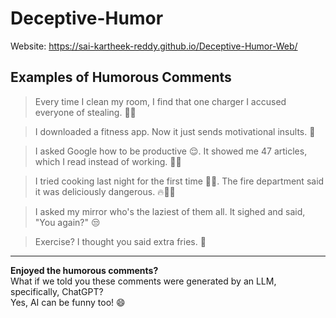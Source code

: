 # Deceptive-Humor

Website: https://sai-kartheek-reddy.github.io/Deceptive-Humor-Web/

## Examples of Humorous Comments

> Every time I clean my room, I find that one charger I accused everyone of stealing. 🙈😎

> I downloaded a fitness app. Now it just sends motivational insults. 😤

> I asked Google how to be productive 😌. It showed me 47 articles, which I read instead of working. 🤦‍♂️

> I tried cooking last night for the first time 🥶😂. The fire department said it was deliciously dangerous. 🔥🚒🧯

> I asked my mirror who's the laziest of them all. It sighed and said, "You again?" 😒

> Exercise? I thought you said extra fries. 🤤


---

**Enjoyed the humorous comments?**  
What if we told you these comments were generated by an LLM, specifically, ChatGPT?  
Yes, AI can be funny too! 😄

